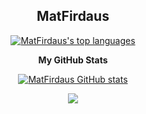 </tr>

<h2 align="center">MatFirdaus</h2>
<div align="center">
  
[![MatFirdaus's top languages](https://github-readme-stats.vercel.app/api/top-langs/?username=MatFirdaus33&theme=blue-green)](https://github.com/MatFirdaus33)

<b>My GitHub Stats</b>

<a href="https://github.com/MatFirdaus33"><img src="https://github-readme-stats.vercel.app/api?username=MatFirdaus33&show_icons=true&hide=&count_private=true&title_color=0891b2&text_color=ffffff&icon_color=0891b2&bg_color=1c1917&hide_border=true&show_icons=true" alt="MatFirdaus GitHub stats" /></a>

![](https://github-readme-streak-stats.herokuapp.com/?user=MatFirdaus33&theme=dark&hide_border=false)<br/>
  </BR>
</div>

